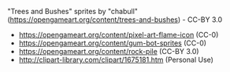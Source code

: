 "Trees and Bushes" sprites by "chabull" (https://opengameart.org/content/trees-and-bushes) - CC-BY 3.0

- https://opengameart.org/content/pixel-art-flame-icon (CC-0)
- https://opengameart.org/content/gum-bot-sprites (CC-0)
- https://opengameart.org/content/rock-pile (CC-BY 3.0)
- http://clipart-library.com/clipart/1675181.htm (Personal Use)